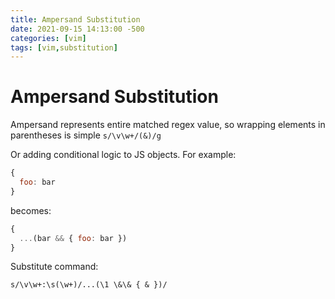 ```yaml
---
title: Ampersand Substitution
date: 2021-09-15 14:13:00 -500
categories: [vim]
tags: [vim,substitution]
---
```

# Ampersand Substitution

Ampersand represents entire matched regex value, so wrapping elements in parentheses is simple
`s/\v\w+/(&)/g`

Or adding conditional logic to JS objects. For example:
```javascript
{
  foo: bar
}
```
becomes:
```javascript
{
  ...(bar && { foo: bar })
}
```

Substitute command:
```
s/\v\w+:\s(\w+)/...(\1 \&\& { & })/
```
